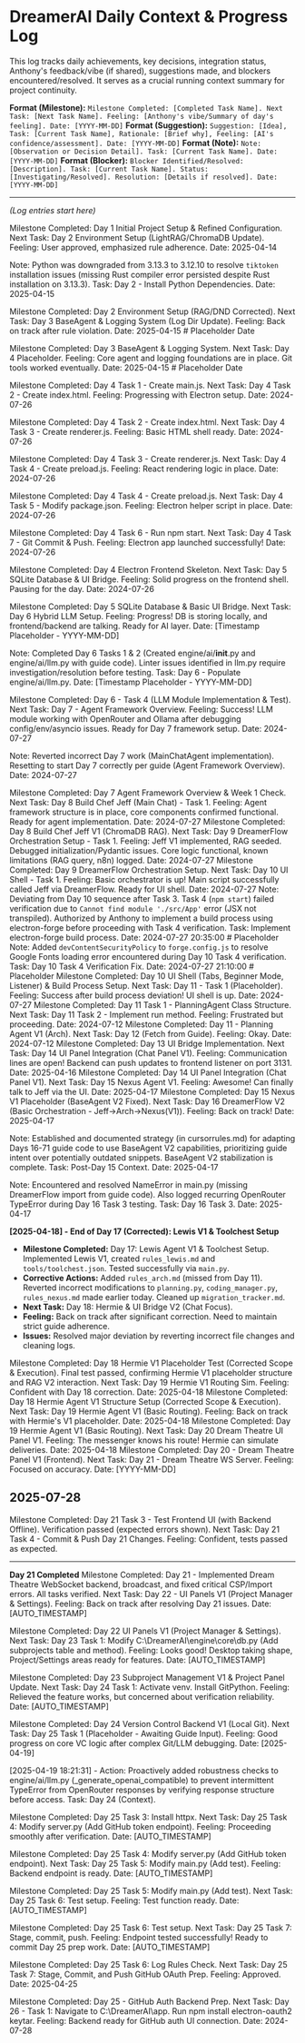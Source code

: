 # DreamerAI Daily Context & Progress Log

This log tracks daily achievements, key decisions, integration status, Anthony's feedback/vibe (if shared), suggestions made, and blockers encountered/resolved. It serves as a crucial running context summary for project continuity.

**Format (Milestone):** `Milestone Completed: [Completed Task Name]. Next Task: [Next Task Name]. Feeling: [Anthony's vibe/Summary of day's feeling]. Date: [YYYY-MM-DD]`
**Format (Suggestion):** `Suggestion: [Idea], Task: [Current Task Name], Rationale: [Brief why], Feeling: [AI's confidence/assessment]. Date: [YYYY-MM-DD]`
**Format (Note):** `Note: [Observation or Decision Detail]. Task: [Current Task Name]. Date: [YYYY-MM-DD]`
**Format (Blocker):** `Blocker Identified/Resolved: [Description]. Task: [Current Task Name]. Status: [Investigating/Resolved]. Resolution: [Details if resolved]. Date: [YYYY-MM-DD]`

---
*(Log entries start here)*

Milestone Completed: Day 1 Initial Project Setup & Refined Configuration. Next Task: Day 2 Environment Setup (LightRAG/ChromaDB Update). Feeling: User approved, emphasized rule adherence. Date: 2025-04-14

Note: Python was downgraded from 3.13.3 to 3.12.10 to resolve `tiktoken` installation issues (missing Rust compiler error persisted despite Rust installation on 3.13.3). Task: Day 2 - Install Python Dependencies. Date: 2025-04-15

Milestone Completed: Day 2 Environment Setup (RAG/DND Corrected). Next Task: Day 3 BaseAgent & Logging System (Log Dir Update). Feeling: Back on track after rule violation. Date: 2025-04-15 # Placeholder Date

Milestone Completed: Day 3 BaseAgent & Logging System. Next Task: Day 4 Placeholder. Feeling: Core agent and logging foundations are in place. Git tools worked eventually. Date: 2025-04-15 # Placeholder Date

Milestone Completed: Day 4 Task 1 - Create main.js. Next Task: Day 4 Task 2 - Create index.html. Feeling: Progressing with Electron setup. Date: 2024-07-26

Milestone Completed: Day 4 Task 2 - Create index.html. Next Task: Day 4 Task 3 - Create renderer.js. Feeling: Basic HTML shell ready. Date: 2024-07-26

Milestone Completed: Day 4 Task 3 - Create renderer.js. Next Task: Day 4 Task 4 - Create preload.js. Feeling: React rendering logic in place. Date: 2024-07-26

Milestone Completed: Day 4 Task 4 - Create preload.js. Next Task: Day 4 Task 5 - Modify package.json. Feeling: Electron helper script in place. Date: 2024-07-26

Milestone Completed: Day 4 Task 6 - Run npm start. Next Task: Day 4 Task 7 - Git Commit & Push. Feeling: Electron app launched successfully! Date: 2024-07-26

Milestone Completed: Day 4 Electron Frontend Skeleton. Next Task: Day 5 SQLite Database & UI Bridge. Feeling: Solid progress on the frontend shell. Pausing for the day. Date: 2024-07-26

Milestone Completed: Day 5 SQLite Database & Basic UI Bridge. Next Task: Day 6 Hybrid LLM Setup. Feeling: Progress! DB is storing locally, and frontend/backend are talking. Ready for AI layer. Date: [Timestamp Placeholder - YYYY-MM-DD]

Note: Completed Day 6 Tasks 1 & 2 (Created engine/ai/__init__.py and engine/ai/llm.py with guide code). Linter issues identified in llm.py require investigation/resolution before testing. Task: Day 6 - Populate engine/ai/llm.py. Date: [Timestamp Placeholder - YYYY-MM-DD]

Milestone Completed: Day 6 - Task 4 (LLM Module Implementation & Test). Next Task: Day 7 - Agent Framework Overview. Feeling: Success! LLM module working with OpenRouter and Ollama after debugging config/env/asyncio issues. Ready for Day 7 framework setup. Date: 2024-07-27

Note: Reverted incorrect Day 7 work (MainChatAgent implementation). Resetting to start Day 7 correctly per guide (Agent Framework Overview). Date: 2024-07-27

Milestone Completed: Day 7 Agent Framework Overview & Week 1 Check. Next Task: Day 8 Build Chef Jeff (Main Chat) - Task 1. Feeling: Agent framework structure is in place, core components confirmed functional. Ready for agent implementation. Date: 2024-07-27
Milestone Completed: Day 8 Build Chef Jeff V1 (ChromaDB RAG). Next Task: Day 9 DreamerFlow Orchestration Setup - Task 1. Feeling: Jeff V1 implemented, RAG seeded. Debugged initialization/Pydantic issues. Core logic functional, known limitations (RAG query, n8n) logged. Date: 2024-07-27
Milestone Completed: Day 9 DreamerFlow Orchestration Setup. Next Task: Day 10 UI Shell - Task 1. Feeling: Basic orchestrator is up! Main script successfully called Jeff via DreamerFlow. Ready for UI shell. Date: 2024-07-27
Note: Deviating from Day 10 sequence after Task 3. Task 4 (`npm start`) failed verification due to `Cannot find module './src/App'` error (JSX not transpiled). Authorized by Anthony to implement a build process using electron-forge before proceeding with Task 4 verification. Task: Implement electron-forge build process. Date: 2024-07-27 20:35:00 # Placeholder
Note: Added `devContentSecurityPolicy` to `forge.config.js` to resolve Google Fonts loading error encountered during Day 10 Task 4 verification. Task: Day 10 Task 4 Verification Fix. Date: 2024-07-27 21:10:00 # Placeholder
Milestone Completed: Day 10 UI Shell (Tabs, Beginner Mode, Listener) & Build Process Setup. Next Task: Day 11 - Task 1 (Placeholder). Feeling: Success after build process deviation! UI shell is up. Date: 2024-07-27
Milestone Completed: Day 11 Task 1 - PlanningAgent Class Structure. Next Task: Day 11 Task 2 - Implement run method. Feeling: Frustrated but proceeding. Date: 2024-07-12
Milestone Completed: Day 11 - Planning Agent V1 (Arch). Next Task: Day 12 (Fetch from Guide). Feeling: Okay. Date: 2024-07-12
Milestone Completed: Day 13 UI Bridge Implementation. Next Task: Day 14 UI Panel Integration (Chat Panel V1). Feeling: Communication lines are open! Backend can push updates to frontend listener on port 3131. Date: 2025-04-16
Milestone Completed: Day 14 UI Panel Integration (Chat Panel V1). Next Task: Day 15 Nexus Agent V1. Feeling: Awesome! Can finally talk to Jeff via the UI. Date: 2025-04-17
Milestone Completed: Day 15 Nexus V1 Placeholder (BaseAgent V2 Fixed). Next Task: Day 16 DreamerFlow V2 (Basic Orchestration - Jeff->Arch->Nexus(V1)). Feeling: Back on track! Date: 2025-04-17

Note: Established and documented strategy (in cursorrules.md) for adapting Days 16-71 guide code to use BaseAgent V2 capabilities, prioritizing guide intent over potentially outdated snippets. BaseAgent V2 stabilization is complete. Task: Post-Day 15 Context. Date: 2025-04-17

Note: Encountered and resolved NameError in main.py (missing DreamerFlow import from guide code). Also logged recurring OpenRouter TypeError during Day 16 Task 3 testing. Task: Day 16 Task 3. Date: 2025-04-17

**[2025-04-18] - End of Day 17 (Corrected): Lewis V1 & Toolchest Setup**
*   **Milestone Completed:** Day 17: Lewis Agent V1 & Toolchest Setup. Implemented Lewis V1, created `rules_lewis.md` and `tools/toolchest.json`. Tested successfully via `main.py`.
*   **Corrective Actions:** Added `rules_arch.md` (missed from Day 11). Reverted incorrect modifications to `planning.py`, `coding_manager.py`, `rules_nexus.md` made earlier today. Cleaned up `migration_tracker.md`.
*   **Next Task:** Day 18: Hermie & UI Bridge V2 (Chat Focus).
*   **Feeling:** Back on track after significant correction. Need to maintain strict guide adherence.
*   **Issues:** Resolved major deviation by reverting incorrect file changes and cleaning logs.

Milestone Completed: Day 18 Hermie V1 Placeholder Test (Corrected Scope & Execution). Final test passed, confirming Hermie V1 placeholder structure and RAG V2 interaction. Next Task: Day 19 Hermie V1 Routing Sim. Feeling: Confident with Day 18 correction. Date: 2025-04-18
Milestone Completed: Day 18 Hermie Agent V1 Structure Setup (Corrected Scope & Execution). Next Task: Day 19 Hermie Agent V1 (Basic Routing). Feeling: Back on track with Hermie's V1 placeholder. Date: 2025-04-18
Milestone Completed: Day 19 Hermie Agent V1 (Basic Routing). Next Task: Day 20 Dream Theatre UI Panel V1. Feeling: The messenger knows his route! Hermie can simulate deliveries. Date: 2025-04-18
Milestone Completed: Day 20 - Dream Theatre Panel V1 (Frontend). Next Task: Day 21 - Dream Theatre WS Server. Feeling: Focused on accuracy. Date: [YYYY-MM-DD]

## 2025-07-28

Milestone Completed: Day 21 Task 3 - Test Frontend UI (with Backend Offline). Verification passed (expected errors shown). Next Task: Day 21 Task 4 - Commit & Push Day 21 Changes. Feeling: Confident, tests passed as expected.

---
**Day 21 Completed**
Milestone Completed: Day 21 - Implemented Dream Theatre WebSocket backend, broadcast, and fixed critical CSP/Import errors. All tasks verified.
Next Task: Day 22 - UI Panels V1 (Project Manager & Settings).
Feeling: Back on track after resolving Day 21 issues.
Date: [AUTO_TIMESTAMP]

Milestone Completed: Day 22 UI Panels V1 (Project Manager & Settings). Next Task: Day 23 Task 1: Modify C:\DreamerAI\engine\core\db.py (Add subprojects table and method). Feeling: Looks good! Desktop taking shape, Project/Settings areas ready for features. Date: [AUTO_TIMESTAMP]

Milestone Completed: Day 23 Subproject Management V1 & Project Panel Update. Next Task: Day 24 Task 1: Activate venv. Install GitPython. Feeling: Relieved the feature works, but concerned about verification reliability. Date: [AUTO_TIMESTAMP]

Milestone Completed: Day 24 Version Control Backend V1 (Local Git). Next Task: Day 25 Task 1 (Placeholder - Awaiting Guide Input). Feeling: Good progress on core VC logic after complex Git/LLM debugging. Date: [2025-04-19]

[2025-04-19 18:21:31] - Action: Proactively added robustness checks to engine/ai/llm.py (_generate_openai_compatible) to prevent intermittent TypeError from OpenRouter responses by verifying response structure before access. Task: Day 24 (Context).

Milestone Completed: Day 25 Task 3: Install httpx. Next Task: Day 25 Task 4: Modify server.py (Add GitHub token endpoint). Feeling: Proceeding smoothly after verification. Date: [AUTO_TIMESTAMP]

Milestone Completed: Day 25 Task 4: Modify server.py (Add GitHub token endpoint). Next Task: Day 25 Task 5: Modify main.py (Add test). Feeling: Backend endpoint is ready. Date: [AUTO_TIMESTAMP]

Milestone Completed: Day 25 Task 5: Modify main.py (Add test). Next Task: Day 25 Task 6: Test setup. Feeling: Test function ready. Date: [AUTO_TIMESTAMP]

Milestone Completed: Day 25 Task 6: Test setup. Next Task: Day 25 Task 7: Stage, commit, push. Feeling: Endpoint tested successfully! Ready to commit Day 25 prep work. Date: [AUTO_TIMESTAMP]

Milestone Completed: Day 25 Task 6: Log Rules Check. Next Task: Day 25 Task 7: Stage, Commit, and Push GitHub OAuth Prep. Feeling: Approved. Date: 2025-04-25

Milestone Completed: Day 25 - GitHub Auth Backend Prep. Next Task: Day 26 - Task 1: Navigate to C:\DreamerAI\app. Run npm install electron-oauth2 keytar. Feeling: Backend ready for GitHub auth UI connection. Date: 2024-07-28
